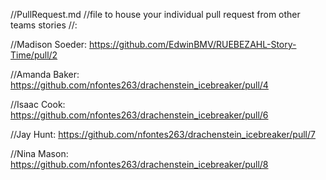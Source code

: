 //PullRequest.md
//file to house your individual pull request from other teams stories
//<Name>: <link to pull request>

//Madison Soeder: https://github.com/EdwinBMV/RUEBEZAHL-Story-Time/pull/2

//Amanda Baker: https://github.com/nfontes263/drachenstein_icebreaker/pull/4

//Isaac Cook: https://github.com/nfontes263/drachenstein_icebreaker/pull/6

//Jay Hunt: https://github.com/nfontes263/drachenstein_icebreaker/pull/7

//Nina Mason: https://github.com/nfontes263/drachenstein_icebreaker/pull/8
